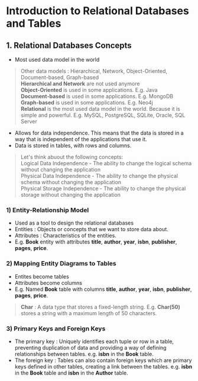 # Introduction to Relational Databases and Tables

## 1. Relational Databases Concepts
* Most used data model in the world
> Other data models : Hierarchical, Network, Object-Oriented, Document-based, Graph-based    
> **Hierarchical and Network** are not used anymore    
> **Object-Oriented** is used in some applications. E.g. Java    
> **Document-based** is used in some applications. E.g. MongoDB    
> **Graph-based** is used in some applications. E.g. Neo4j    
> **Relational** is the most used data model in the world. Because it is simple and powerful. E.g. MySQL, PostgreSQL, SQLite, Oracle, SQL Server    

* Allows for data independence. This means that the data is stored in a way that is independent of the applications that use it.
* Data is stored in tables, with rows and columns.
> Let's think abuout the following concepts:    
> Logical Data Independence - The ability to change the logical schema without changing the application    
> Physical Data Independence - The ability to change the physical schema without changing the application    
> Physical Storage Independence - The ability to change the physical storage without changing the application    

### 1) Entity-Relationship Model
* Used as a tool to design the relational databases
* Entities : Objects or concepts that we want to store data about.
* Attributes : Characteristics of the entities.
* E.g. **Book** entity with attributes **title**, **author**, **year**, **isbn**, **publisher**, **pages**, **price**.
    
### 2) Mapping Entity Diagrams to Tables
* Entites become tables
* Attributes become columns
* E.g. Named **Book** table with columns **title**, **author**, **year**, **isbn**, **publisher**, **pages**, **price**.
> **Char** : A data type that stores a fixed-length string. E.g. **Char(50)** stores a string with a maximum length of 50 characters.
 
### 3) Primary Keys and Foreign Keys
* The primary key : Uniquely identifies each tuple or row in a table, preventing duplication of data and providing a way of defining relationships between tables. e.g. **isbn** in the **Book** table.
* The foreign key : Tables can also contain foreign keys which are primary keys defined in other tables, creating a link between the tables. e.g. **isbn** in the **Book** table and **isbn** in the **Author** table.
